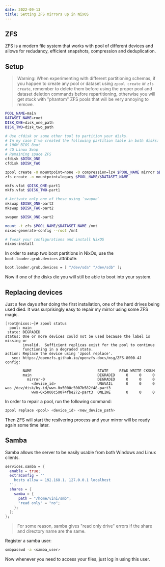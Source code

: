 ```yaml
---
date: 2022-09-13
title: Setting ZFS mirrors up in NixOS
---
```


## ZFS

ZFS is a modern file system that works with pool of different devices and allows
for redudancy, efficient snapshots, compression and deduplication.

## Setup

> Warning: When experimenting with different partitioning schemas, if you happen
> to create any pool or dataset using `zpool create` or `zfs create`, remember
> to delete them before using the proper pool and dataset deletion commands before
> repartitioning, otherwise you will get stuck with "phantom" ZFS pools that will
> be very annoying to remove.

```sh
POOL_NAME=main
DATASET_NAME=root
DISK_ONE=disk_one_path
DISK_TWO=disk_two_path

# Use cfdisk or some other tool to partition your disks.
# In my case I've created the following partition table in both disks:
# 100M BIOS Boot
# 4G Linux Swap
# Remaining space ZFS
cfdisk $DISK_ONE
cfdisk $DISK_TWO

zpool create -O mountpoint=none -O compression=lz4 $POOL_NAME mirror $DISK_ONE-part3 $DISK_TWO-part3
zfs create -o mountpoint=legacy $POOL_NAME/$DATASET_NAME

mkfs.vfat $DISK_ONE-part1
mkfs.vfat $DISK_TWO-part1

# Activate only one of these using `swapon`
mkswap $DISK_ONE-part2
mkswap $DISK_TWO-part2

swapon $DISK_ONE-part2

mount -t zfs $POOL_NAME/$DATASET_NAME /mnt
nixos-generate-config --root /mnt

# Tweak your configurations and install NixOS
nixos-install
```

In order to setup two boot partitions in NixOs, use the
`boot.loader.grub.devices` attribute:

```nix
boot.loader.grub.devices = [ "/dev/sda" "/dev/sdb" ];
```

Now if one of the disks die you will still be able to boot into your system.

## Replacing devices

Just a few days after doing the first installation, one of the hard drives being
used died. It was surprisingly easy to repair my mirror using some ZFS magic.

```
[root@nixos:~]# zpool status
  pool: main
 state: DEGRADED
status: One or more devices could not be used because the label is missing or
        invalid.  Sufficient replicas exist for the pool to continue
        functioning in a degraded state.
action: Replace the device using 'zpool replace'.
   see: https://openzfs.github.io/openzfs-docs/msg/ZFS-8000-4J
config:

        NAME                              STATE     READ WRITE CKSUM
        main                              DEGRADED     0     0     0
          mirror-0                        DEGRADED     0     0     0
            <device_id>                   UNAVAIL      0     0     0  was /dev/disk/by-id/wwn-0x5000c5007b582f48-part3
            wwn-0x5000c50074fbe272-part3  ONLINE       0     0     0
```


In order to repair a pool, run the following command:
```sh
zpool replace <pool> <device_id> <new_device_path>
```
Then ZFS will start the resilvering process and your mirror will be ready again
some time later.

## Samba

Samba allows the server to be easily usable from both Windows and Linux clients.

```nix
services.samba = {
  enable = true;
  extraConfig = ''
    hosts allow = 192.168.1. 127.0.0.1 localhost
  '';
  shares = {
    samba = {
      path = "/home/vini/smb";
      "read only" = "no";
    };
  };
};
```

> For some reason, samba gives "read only drive" errors if the share and
> directory name are the same.

Register a samba user:
```sh
smbpasswd -a <samba_user>
```

Now whenever you need to access your files, just log in using this user.


